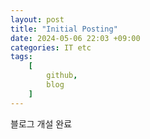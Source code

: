 ```yaml
---
layout: post
title: "Initial Posting"
date: 2024-05-06 22:03 +09:00
categories: IT etc
tags:
    [
        github,
        blog
    ]
---
```


블로그 개설 완료